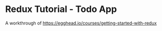 # Redux Tutorial - Todo App

A workthrough of https://egghead.io/courses/getting-started-with-redux
